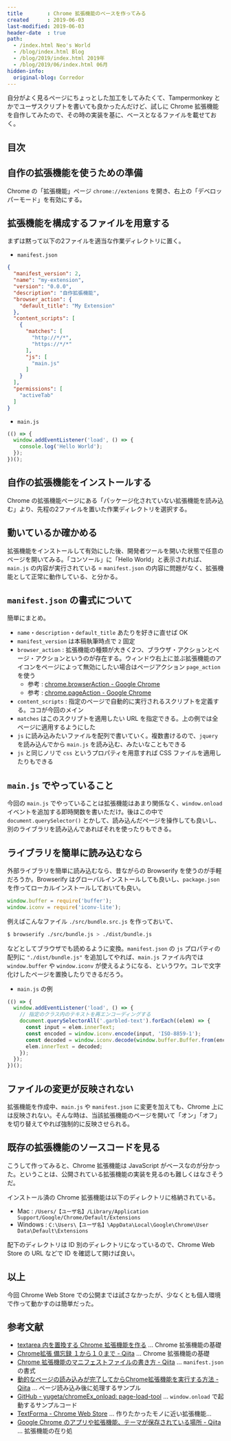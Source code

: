 ```yaml
---
title        : Chrome 拡張機能のベースを作ってみる
created      : 2019-06-03
last-modified: 2019-06-03
header-date  : true
path:
  - /index.html Neo's World
  - /blog/index.html Blog
  - /blog/2019/index.html 2019年
  - /blog/2019/06/index.html 06月
hidden-info:
  original-blog: Corredor
---
```


自分がよく見るページにちょっとした加工をしてみたくて、Tampermonkey とかでユーザスクリプトを書いても良かったんだけど、試しに Chrome 拡張機能を自作してみたので、その時の実装を基に、ベースとなるファイルを載せておく。

## 目次

## 自作の拡張機能を使うための準備

Chrome の「拡張機能」ページ `chrome://extenions` を開き、右上の「デベロッパーモード」を有効にする。

## 拡張機能を構成するファイルを用意する

まずは黙って以下の2ファイルを適当な作業ディレクトリに置く。

- `manifest.json`

```json
{
  "manifest_version": 2,
  "name": "my-extension",
  "version": "0.0.0",
  "description": "自作拡張機能",
  "browser_action": {
    "default_title": "My Extension"
  },
  "content_scripts": [
    {
      "matches": [
        "http://*/*",
        "https://*/*"
      ],
      "js": [
        "main.js"
      ]
    }
  ],
  "permissions": [
    "activeTab"
  ]
}
```

- `main.js`

```javascript
(() => {
  window.addEventListener('load', () => {
    console.log('Hello World');
  });
})();
```

## 自作の拡張機能をインストールする

Chrome の拡張機能ページにある「パッケージ化されていない拡張機能を読み込む」より、先程の2ファイルを置いた作業ディレクトリを選択する。

## 動いているか確かめる

拡張機能をインストールして有効にした後、開発者ツールを開いた状態で任意のページを開いてみる。「コンソール」に「Hello World」と表示されれば、`main.js` の内容が実行されている = `manifest.json` の内容に問題がなく、拡張機能として正常に動作している、と分かる。

## `manifest.json` の書式について

簡単にまとめ。

- `name`・`description`・`default_title` あたりを好きに直せば OK
- `manifest_version` は本稿執筆時点で `2` 固定
- `browser_action` : 拡張機能の種類が大きく2つ、ブラウザ・アクションとページ・アクションというのが存在する。ウィンドウ右上に並ぶ拡張機能のアイコンをページによって無効にしたい場合はページアクション `page_action` を使う
  - 参考 : [chrome.browserAction - Google Chrome](https://developer.chrome.com/extensions/browserAction)
  - 参考 : [chrome.pageAction - Google Chrome](https://developer.chrome.com/extensions/pageAction)
- `content_scripts` : 指定のページで自動的に実行されるスクリプトを定義する。ココが今回のメイン
- `matches` はこのスクリプトを適用したい URL を指定できる。上の例では全ページに適用するようにした
- `js` に読み込みたいファイルを配列で書いていく。複数書けるので、`jquery` を読み込んでから `main.js` を読み込む、みたいなこともできる
- `js` と同じノリで `css` というプロパティを用意すれば CSS ファイルを適用したりもできる

## `main.js` でやっていること

今回の `main.js` でやっていることは拡張機能はあまり関係なく、`window.onload` イベントを追加する即時関数を書いただけ。後はこの中で `document.querySelector()` とかして、読み込んだページを操作しても良いし、別のライブラリを読み込んであればそれを使ったりもできる。

## ライブラリを簡単に読み込むなら

外部ライブラリを簡単に読み込むなら、昔ながらの Browserify を使うのが手軽だろうか。Browserify はグローバルインストールしても良いし、`package.json` を作ってローカルインストールしておいても良い。

```javascript
window.buffer = require('buffer');
window.iconv = require('iconv-lite');
```

例えばこんなファイル `./src/bundle.src.js` を作っておいて、

```bash
$ browserify ./src/bundle.js > ./dist/bundle.js
```

などとしてブラウザでも読めるように変換。`manifest.json` の `js` プロパティの配列に `"./dist/bundle.js"` を追加してやれば、`main.js` ファイル内では `window.buffer` や `window.iconv` が使えるようになる、というワケ。コレで文字化けしたページを置換したりできるだろう。

- `main.js` の例

```javascript
(() => {
  window.addEventListener('load', () => {
    // 指定のクラス内のテキストを再エンコーディングする
    document.querySelectorAll('.garbled-text').forEach((elem) => {
      const input = elem.innerText;
      const encoded = window.iconv.encode(input, 'ISO-8859-1');
      const decoded = window.iconv.decode(window.buffer.Buffer.from(encoded), 'UTF-8');
      elem.innerText = decoded;
    });
  });
})();
```

## ファイルの変更が反映されない

拡張機能を作成中、`main.js` や `manifest.json` に変更を加えても、Chrome 上には反映されない。そんな時は、当該拡張機能のページを開いて「オン」「オフ」を切り替えてやれば強制的に反映させられる。

## 既存の拡張機能のソースコードを見る

こうして作ってみると、Chrome 拡張機能は JavaScript がベースなのが分かった。ということは、公開されている拡張機能の実装を見るのも難しくはなさそうだ。

インストール済の Chrome 拡張機能は以下のディレクトリに格納されている。

- Mac : `/Users/【ユーザ名】/Library/Application Support/Google/Chrome/Default/Extensions`
- Windows : `C:\Users\【ユーザ名】\AppData\Local\Google\Chrome\User Data\Default\Extensions`

配下のディレクトリは ID 別のディレクトリになっているので、Chrome Web Store の URL などで ID を確認して開けば良い。

## 以上

今回 Chrome Web Store での公開までは試さなかったが、少なくとも個人環境で作って動かすのは簡単だった。

## 参考文献

- [textarea 内を置換する Chrome 拡張機能を作る](http://nkurilog.blogspot.com/2017/11/textarea-replace-chrome.html) … Chrome 拡張機能の基礎
- [Chrome拡張 備忘録 １から１０まで - Qiita](https://qiita.com/Tachibana446/items/696bb93bd4a23525cbb0) … Chrome 拡張機能の基礎
- [Chrome 拡張機能のマニフェストファイルの書き方 - Qiita](https://qiita.com/mdstoy/items/9866544e37987337dc79) … `manifest.json` の書式
- [動的なページの読み込みが完了してからChrome拡張機能を実行する方法 - Qiita](https://qiita.com/3mc/items/c3c580ca5de4a2d3990d) … ページ読み込み後に処理するサンプル
- [GitHub - yugeta/chromeEx_onload: page-load-tool](https://github.com/yugeta/chromeEx_onload) … `window.onload` で起動するサンプルコード
- [TextForma - Chrome Web Store](https://chrome.google.com/webstore/detail/textforma/nmoicgikomkhfcfimpldahmfabckjiie) … 作りたかったモノに近い拡張機能…
- [Google Chrome のアプリや拡張機能、テーマが保存されている場所 - Qiita](https://qiita.com/noraworld/items/e602c27763c9a9c4e13f) … 拡張機能の在り処
